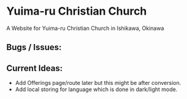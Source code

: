 # Yuima-ru Christian Church
A Website for Yuima-ru Christian Church in Ishikawa, Okinawa

## Bugs / Issues:

## Current Ideas:
- Add Offerings page/route later but this might be after conversion.
- Add local storing for language which is done in dark/light mode.
